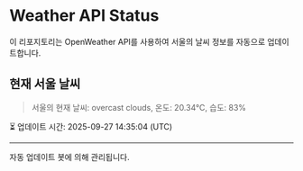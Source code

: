 
# Weather API Status

이 리포지토리는 OpenWeather API를 사용하여 서울의 날씨 정보를 자동으로 업데이트합니다.

## 현재 서울 날씨
> 서울의 현재 날씨: overcast clouds, 온도: 20.34°C, 습도: 83%

⏳ 업데이트 시간: 2025-09-27 14:35:04 (UTC)

---
자동 업데이트 봇에 의해 관리됩니다.
